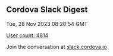 ## Cordova Slack Digest
Tue, 28 Nov 2023 08:20:54 GMT

[User count: 4814](https://cordova.slack.com/)


Join the conversation at [slack.cordova.io](http://slack.cordova.io/)

